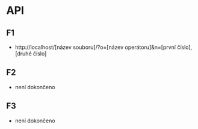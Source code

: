 # API

## F1

-  http://localhost/[název souboru]/?o=[název operátoru]&n=[první číslo],[druhé číslo]

## F2

- není dokončeno

## F3

- není dokončeno
